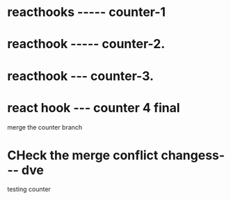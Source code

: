 # reacthooks ----- counter-1


# reacthook ----- counter-2.

# reacthook --- counter-3.

# react hook --- counter 4 final


merge the counter branch
# CHeck the merge conflict changess--- dve

testing counter